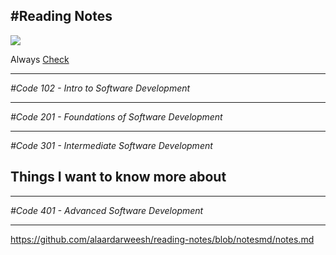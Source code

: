 **#Reading Notes**
----

![](https://www.ucdavis.edu/sites/default/files/styles/sf_landscape_16x9/public/media/images/GettyImages-1047259374.jpg?h=119335f7&itok=9QZ6mmk5)



Always [Check](https://www.google.jo/?hl=ar)

---
*#Code 102 - Intro to Software Development*


----
*#Code 201 - Foundations of Software Development*

----
*#Code 301 - Intermediate Software Development*
## Things I want to know more about
---
*#Code 401 - Advanced Software Development*

---
	
https://github.com/alaardarweesh/reading-notes/blob/notesmd/notes.md
